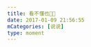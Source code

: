 ```yaml
---
title: 看不懂也🤔🤔
date: 2017-01-09 21:56:55
mCategories: [说说]
type: moment
---
```


<div id="pics-20170109215655"></div>

<script>
var data = [
    {"link": "2017-01-09_000000.jpeg", "type": "shuoshuo"}
];
picsRender(data, "pics-20170109215655");
</script>
